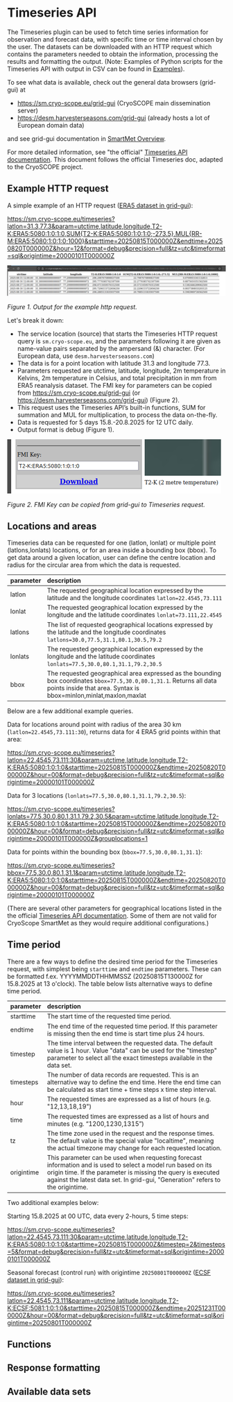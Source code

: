 # Timeseries API

The Timeseries plugin can be used to fetch time series information for observation and forecast data, with specific time or time interval chosen by the user. The datasets can be downloaded with an HTTP request which contains the parameters needed to obtain the information, processing the results and formatting the output. (Note: Examples of Python scripts for the Timeseries API with output in CSV can be found in [Examples](05_Examples.md)).

To see what data is available, check out the general data browsers (grid-gui) at
- https://sm.cryo-scope.eu/grid-gui (CryoSCOPE main dissemination server)
- https://desm.harvesterseasons.com/grid-gui (already hosts a lot of European domain data)

and see grid-gui documentation in [SmartMet Overview](00_Overview.md).

For more detailed information, see "the official" [Timeseries API documentation](https://github.com/fmidev/smartmet-plugin-timeseries/tree/master). This document follows the official Timeseries doc, adapted to the CryoSCOPE project. 

## Example HTTP request

A simple example of an HTTP request ([ERA5 dataset in grid-gui](https://sm.cryo-scope.eu/grid-gui?session=bg=light;bl=1;cl=Grey;cm=None;f=;fn=;ft=;g=156;gm=;hu=128;is=DarkGrey;iv=Generated;k=T2-K:ECSF:5081:1:0:1:0;l=;lb=Default;lm=LightGrey;lo=None;lt=;m=0;max=16;mi=Default;min=6;p=;pg=main;pi=9;pn=ERA5;pre=Image;pro=;sa=60;sm=LightCyan;st=10;sy=None;t=;tg=;tgt=Month;u=;xx=;yy=;&p=T2-K)): 

https://sm.cryo-scope.eu/timeseries?latlon=31.3,77.3&param=utctime,latitude,longitude,T2-K:ERA5:5080:1:0:1:0,SUM{T2-K:ERA5:5080:1:0:1:0;-273.5},MUL{RR-M:ERA5:5080:1:0:1:0;1000}&starttime=20250815T000000Z&endtime=20250820T000000Z&hour=12&format=debug&precision=full&tz=utc&timeformat=sql&origintime=20000101T000000Z

![figure 1](../timeseries-http.png)

*Figure 1. Output for the example http request.*

Let's break it down: 
- The service location (source) that starts the Timeseries HTTP request query is `sm.cryo-scope.eu`, and the parameters following it are given as name-value pairs separated by the ampersand (&) character. (For European data, use `desm.harvesterseasons.com`)
- The data is for a point location with latitude 31.3 and longitude 77.3. 
- Parameters requested are utctime, latitude, longitude, 2m temperature in Kelvins, 2m temperature in Celsius, and total precipitation in mm from ERA5 reanalysis dataset. The FMI key for parameters can be copied from https://sm.cryo-scope.eu/grid-gui (or https://desm.harvesterseasons.com/grid-gui) (Figure 2). 
- This request uses the Timeseries API’s built-in functions, SUM for summation and MUL for multiplication, to process the data on-the-fly. 
- Data is requested for 5 days 15.8.-20.8.2025 for 12 UTC daily. 
- Output format is debug (Figure 1).

![figure 2](../fmi-key.png)

*Figure 2. FMI Key can be copied from grid-gui to Timeseries request.*

## Locations and areas

Timeseries data can be requested for one (latlon, lonlat) or multiple point (latlons,lonlats) locations, or for an area inside a bounding box (bbox). To get data around a given location, user can define the centre location and radius for the circular area from which the data is requested.

|parameter|description|
|:-|:-|
|latlon|The requested geographical location expressed by the latitude and the longitude coordinates `latlon=22.4545,73.111`|
|lonlat|The requested geographical location expressed by the longitude and the latitude coordinates `lonlat=73.111,22.4545`|
|latlons|The list of requested geographical locations expressed by the latitude and the longitude coordinates `latlons=30.0,77.5,31.1,80.1,30.5,79.2`|
|lonlats|The requested geographical location expressed by the longitude and the latitude coordinates `lonlats=77.5,30.0,80.1,31.1,79.2,30.5`|
|bbox|The requested geographical area expressed as the bounding box coordinates `bbox=77.5,30.0,80.1,31.1`. Returns all data points inside that area. Syntax is bbox=minlon,minlat,maxlon,maxlat|

Below are a few additional example queries. 

Data for locations around point with radius of the area 30 km (`latlon=22.4545,73.111:30`), returns data for 4 ERA5 grid points within that area:

https://sm.cryo-scope.eu/timeseries?latlon=22.4545,73.111:30&param=utctime,latitude,longitude,T2-K:ERA5:5080:1:0:1:0&starttime=20250815T000000Z&endtime=20250820T000000Z&hour=00&format=debug&precision=full&tz=utc&timeformat=sql&origintime=20000101T000000Z

Data for 3 locations (`lonlats=77.5,30.0,80.1,31.1,79.2,30.5`):
 
https://sm.cryo-scope.eu/timeseries?lonlats=77.5,30.0,80.1,31.1,79.2,30.5&param=utctime,latitude,longitude,T2-K:ERA5:5080:1:0:1:0&starttime=20250815T000000Z&endtime=20250820T000000Z&hour=00&format=debug&precision=full&tz=utc&timeformat=sql&origintime=20000101T000000Z&grouplocations=1


Data for points within the bounding box (`bbox=77.5,30.0,80.1,31.1`):

https://sm.cryo-scope.eu/timeseries?bbox=77.5,30.0,80.1,31.1&param=utctime,latitude,longitude,T2-K:ERA5:5080:1:0:1:0&starttime=20250815T000000Z&endtime=20250820T000000Z&hour=00&format=debug&precision=full&tz=utc&timeformat=sql&origintime=20000101T000000Z

(There are several other parameters for geographical locations listed in the the official [Timeseries API documentation](https://github.com/fmidev/smartmet-plugin-timeseries/tree/master). Some of them are not valid for CryoScope SmartMet as they would require additional configurations.)

## Time period

There are a few ways to define the desired time period for the Timeseries request, with simplest being `starttime` and `endtime` parameters. These can be formatted f.ex. YYYYMMDDTHHMMSSZ (20250815T130000Z for 15.8.2025 at 13 o'clock). The table below lists alternative ways to define time period. 

|parameter|description|
|:-|:-|
|starttime|The start time of the requested time period.|
|endtime|The end time of the requested time period. If this parameter is missing then the end time is start time plus 24 hours.|
|timestep|The time interval between the requested data. The default value is 1 hour. Value "data" can be used for the "timestep" parameter to select all the exact timesteps available in the data set.|
|timesteps|The number of data records are requested. This is an alternative way to define the end time. Here the end time can be calculated as start time + time steps x time step interval.|
|hour|The requested times are expressed as a list of hours (e.g. "12,13,18,19")|
|time|The requested times are expressed as a list of hours and minutes (e.g. “1200,1230,1315”)|
|tz|The time zone used in the request and the response times. The default value is the special value "localtime", meaning the actual timezone may change for each requested location.|
|origintime|This parameter can be used when requesting forecast information and is used to select a model run based on its origin time. If the parameter is missing the query is executed against the latest data set. In grid-gui, "Generation" refers to the origintime.|

Two additional examples below: 

Starting 15.8.2025 at 00 UTC, data every 2-hours, 5 time steps:

https://sm.cryo-scope.eu/timeseries?latlon=22.4545,73.111:30&param=utctime,latitude,longitude,T2-K:ERA5:5080:1:0:1:0&starttime=20250815T000000Z&timestep=2&timesteps=5&format=debug&precision=full&tz=utc&timeformat=sql&origintime=20000101T000000Z

Seasonal forecast (control run) with origintime `20250801T000000Z` ([ECSF dataset in grid-gui](https://sm.cryo-scope.eu/grid-gui?session=bg=light;bl=1;cl=Grey;cm=None;f=1875;fn=0;ft=1;g=178;gm=5081;hu=128;is=DarkGrey;iv=Generated;k=T2-K:ECSF:5081:1:0:1:0;l=0;lb=Default;lm=LightGrey;lo=None;lt=1;m=4;max=16;mi=Default;min=6;p=T2-K;pg=main;pi=14;pn=ECSF;pre=Table(sample);pro=5081;sa=60;sm=LightCyan;st=10;sy=None;t=20250802T000000;tg=202508;tgt=Month;u=;xx=;yy=;&t=20250802T000000&f=1875&m=4&ft=1&fn=0&pre=Image)):

https://sm.cryo-scope.eu/timeseries?latlon=22.4545,73.111&param=utctime,latitude,longitude,T2-K:ECSF:5081:1:0:1:0&starttime=20250815T000000Z&endtime=20251231T000000Z&hour=00&format=debug&precision=full&tz=utc&timeformat=sql&origintime=20250801T000000Z

## Functions 

## Response formatting

## Available data sets